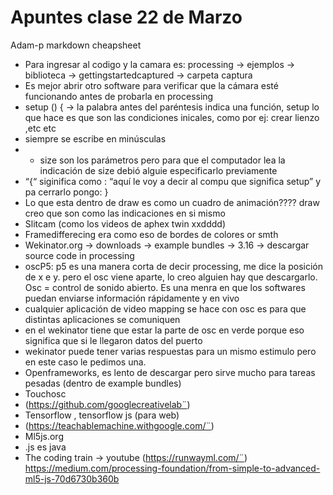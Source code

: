 # Apuntes clase 22 de Marzo
Adam-p markdown cheapsheet 
-	Para ingresar al codigo y la camara es: processing -> ejemplos -> biblioteca -> gettingstartedcaptured -> carpeta captura
-	Es mejor abrir otro software para verificar que la cámara esté funcionando antes de probarla en processing
-	setup () { -> la palabra antes del paréntesis indica una función, setup lo que hace es que son las condiciones inicales, como por ej: crear lienzo ,etc etc 
-	siempre se escribe en minúsculas 
-	- size son los parámetros pero para que el computador lea la indicación de size debió alguie especificarlo previamente 
-	“{“ siginifica como : “aquí le voy a decir al compu que significa setup” y pa cerrarlo pongo: }
-	Lo que esta dentro de draw es como un cuadro de animación????  draw creo que son como las indicaciones en si mismo 
-	Slitcam (como los videos de aphex twin xxdddd)
-	Framedifferecing era como eso de bordes de colores or smth 
-	Wekinator.org -> downloads -> example bundles -> 3.16 -> descargar source code in processing 
-	oscP5:  p5 es una manera corta de decir processing, me dice la posición de x e y. pero el osc viene aparte, lo creo alguien hay que descargarlo. Osc = control de sonido abierto. Es una menra en que los softwares puedan enviarse información rápidamente y en vivo 
-	cualquier aplicación de video mapping se hace con osc es para que distintas aplicaciones se comuniquen 
-	en el wekinator tiene que estar la parte de osc en verde porque eso significa que si le llegaron datos del puerto 
-	wekinator puede tener varias respuestas para un mismo estimulo pero en este caso le pedimos una. 
-	Openframeworks, es lento de descargar pero sirve mucho para tareas pesadas (dentro de example bundles)
-	Touchosc 
-	(https://github.com/googlecreativelab¨)
-	Tensorflow , tensorflow js (para web) 
-	(https://teachablemachine.withgoogle.com/¨)
-	Ml5js.org 
-	.js es java
-	The coding train -> youtube
(https://runwayml.com/¨)
https://medium.com/processing-foundation/from-simple-to-advanced-ml5-js-70d6730b360b
